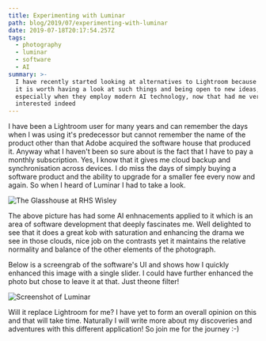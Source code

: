 ```yaml
---
title: Experimenting with Luminar
path: blog/2019/07/experimenting-with-luminar
date: 2019-07-18T20:17:54.257Z
tags:
  - photography
  - luminar
  - software
  - AI
summary: >-
  I have recently started looking at alternatives to Lightroom because sometimes
  it is worth having a look at such things and being open to new ideas,
  especially when they employ modern AI technology, now that had me very
  interested indeed
---
```


I have been a Lightroom user for many years and can remember the days when I was using it's predecessor but cannot remember the name of the product other than that Adobe acquired the software house that produced it. Anyway what I haven't been so sure about is the fact that I have to pay a monthly subscription. Yes, I know that it gives me cloud backup and synchronisation across devices. I do miss the days of simply buying a software product and the ability to upgrade for a smaller fee every now and again. So when I heard of Luminar I had to take a look.

![The Glasshouse at RHS Wisley](/images/uploads/_dsc3200-800.jpeg "The Glasshouse at RHS Wisley")

The above picture has had some AI enhnacements applied to it which is an area of software development that deeply fascinates me. Well delighted to see that it does a great kob with saturation and enhancing the drama we see in those clouds, nice job on the contrasts yet it maintains the relative normality and balance of the other elements of the photograph. 

Below is a screengrab of the software's UI and shows how I quickly enhanced this image with a single slider. I could have further enhanced the photo but chose to leave it at that. Just theone filter!

![Screenshot of Luminar](/images/uploads/screenshot-2019-07-17-at-21.22.34.png "Screenshot of Luminar")

Will it replace Lightroom for me? I have yet to form an overall opinion on this and that will take time. Naturally I will write more about my discoveries and adventures with this different application! So join me for the journey :-)